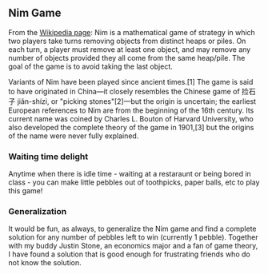 ## Nim Game

From the [Wikipedia page](https://en.wikipedia.org/wiki/Nim): Nim is a mathematical game of strategy in which two players take turns removing objects from distinct heaps or piles. On each turn, a player must remove at least one object, and may remove any number of objects provided they all come from the same heap/pile. The goal of the game is to avoid taking the last object.

Variants of Nim have been played since ancient times.[1] The game is said to have originated in China—it closely resembles the Chinese game of 捡石子 jiǎn-shízi, or "picking stones"[2]—but the origin is uncertain; the earliest European references to Nim are from the beginning of the 16th century. Its current name was coined by Charles L. Bouton of Harvard University, who also developed the complete theory of the game in 1901,[3] but the origins of the name were never fully explained.

### Waiting time delight
Anytime when there is idle time - waiting at a restaraunt or being bored in class - you can make little pebbles out of toothpicks, paper balls, etc to play this game!

### Generalization
It would be fun, as always, to generalize the Nim game and find a complete solution for any number of pebbles left to win (currently 1 pebble). Together with my buddy Justin Stone, an economics major and a fan of game theory, I have found a solution that is good enough for frustrating friends who do not know the solution.

